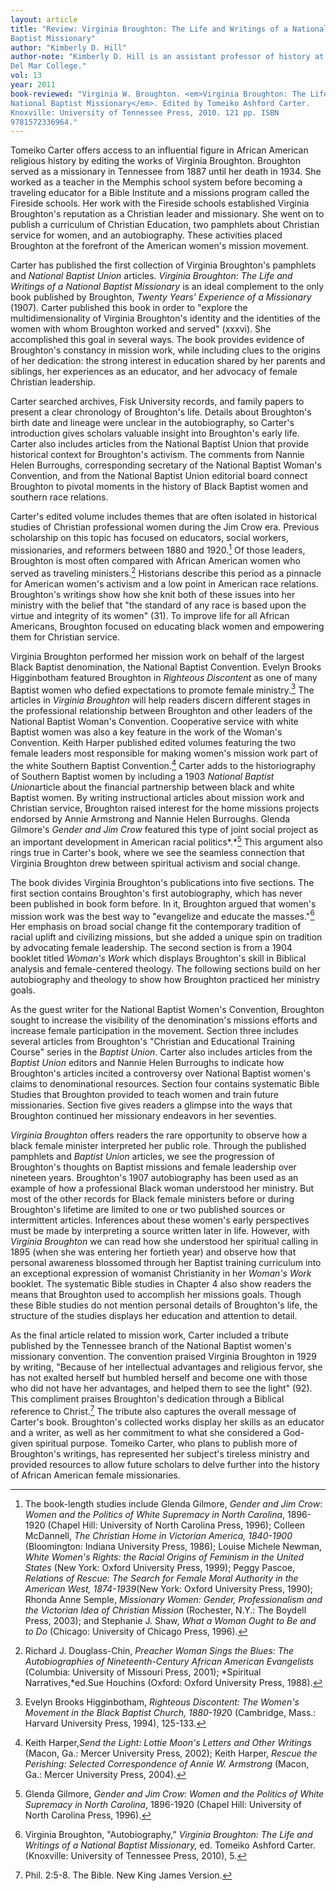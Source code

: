 ```yaml
---
layout: article
title: "Review: Virginia Broughton: The Life and Writings of a National
Baptist Missionary"
author: "Kimberly D. Hill"
author-note: "Kimberly D. Hill is an assistant professor of history at
Del Mar College."
vol: 13
year: 2011
book-reviewed: "Virginia W. Broughton. <em>Virginia Broughton: The Life and Writings of a
National Baptist Missionary</em>. Edited by Tomeiko Ashford Carter.
Knoxville: University of Tennessee Press, 2010. 121 pp. ISBN
9781572336964."
---
```


Tomeiko Carter offers access to an influential figure in African
American religious history by editing the works of Virginia Broughton.
Broughton served as a missionary in Tennessee from 1887 until her death
in 1934. She worked as a teacher in the Memphis school system before
becoming a traveling educator for a Bible Institute and a missions
program called the Fireside schools. Her work with the Fireside schools
established Virginia Broughton's reputation as a Christian leader and
missionary. She went on to publish a curriculum of Christian Education,
two pamphlets about Christian service for women, and an autobiography.
These activities placed Broughton at the forefront of the American
women's mission movement.

Carter has published the first collection of Virginia Broughton's
pamphlets and *National Baptist Union* articles. *Virginia Broughton:
The Life and Writings of a National Baptist Missionary* is an ideal
complement to the only book published by Broughton, *Twenty Years'
Experience of a Missionary* (1907). Carter published this book in order
to "explore the multidimensionality of Virginia Broughton's identity and
the identities of the women with whom Broughton worked and served"
(xxxvi). She accomplished this goal in several ways. The book provides
evidence of Broughton's constancy in mission work, while including clues
to the origins of her dedication: the strong interest in education
shared by her parents and siblings, her experiences as an educator, and
her advocacy of female Christian leadership.

Carter searched archives, Fisk University records, and family papers to
present a clear chronology of Broughton's life. Details about
Broughton's birth date and lineage were unclear in the autobiography, so
Carter's introduction gives scholars valuable insight into Broughton's
early life. Carter also includes articles from the National Baptist
Union that provide historical context for Broughton's activism. The
comments from Nannie Helen Burroughs, corresponding secretary of the
National Baptist Woman's Convention, and from the National Baptist Union
editorial board connect Broughton to pivotal moments in the history of
Black Baptist women and southern race relations.

Carter's edited volume includes themes that are often isolated in
historical studies of Christian professional women during the Jim Crow
era. Previous scholarship on this topic has focused on educators, social
workers, missionaries, and reformers between 1880 and
1920.[^1] Of those leaders, Broughton is most often compared
with African American women who served as traveling
ministers.[^2]  Historians describe this period as a pinnacle
for American women's activism and a low point in American race
relations. Broughton's writings show how she knit both of these issues
into her ministry with the belief that "the standard of any race is
based upon the virtue and integrity of its women" (31). To improve life
for all African Americans, Broughton focused on educating black women
and empowering them for Christian service.


Virginia Broughton performed her mission work on behalf of the largest
Black Baptist denomination, the National Baptist Convention. Evelyn
Brooks Higginbotham featured Broughton in *Righteous Discontent* as one
of many Baptist women who defied expectations to promote female
ministry.[^3]  The articles in *Virginia Broughton* will help
readers discern different stages in the professional relationship
between Broughton and other leaders of the National Baptist Woman's
Convention. Cooperative service with white Baptist women was also a key
feature in the work of the Woman's Convention. Keith Harper published
edited volumes featuring the two female leaders most responsible for
making women's mission work part of the white Southern Baptist
Convention.[^4]  Carter adds to the historiography of Southern
Baptist women by including a 1903 *National Baptist Union*article about
the financial partnership between black and white Baptist women. By
writing instructional articles about mission work and Christian service,
Broughton raised interest for the home missions projects endorsed by
Annie Armstrong and Nannie Helen Burroughs. Glenda Gilmore's *Gender and
Jim Crow* featured this type of joint social project as an important
development in American racial politics*.*[^5]  This argument
also rings true in Carter's book, where we see the seamless connection
that Virginia Broughton drew between spiritual activism and social
change.

The book divides Virginia Broughton's publications into five sections.
The first section contains Broughton's first autobiography, which has
never been published in book form before. In it, Broughton argued that
women's mission work was the best way to "evangelize and educate the
masses."[^6]  Her emphasis on broad social change fit the
contemporary tradition of racial uplift and civilizing missions, but she
added a unique spin on tradition by advocating female leadership. The
second section is from a 1904 booklet titled *Woman's Work* which
displays Broughton's skill in Biblical analysis and female-centered
theology. The following sections build on her autobiography and theology
to show how Broughton practiced her ministry goals.

As the guest writer for the National Baptist Women's Convention,
Broughton sought to increase the visibility of the denomination's
missions efforts and increase female participation in the movement.
Section three includes several articles from Broughton's "Christian and
Educational Training Course" series in the *Baptist Union*. Carter also
includes articles from the *Baptist Union* editors and Nannie Helen
Burroughs to indicate how Broughton's articles incited a controversy
over National Baptist women's claims to denominational resources.
Section four contains systematic Bible Studies that Broughton provided
to teach women and train future missionaries. Section five gives readers
a glimpse into the ways that Broughton continued her missionary
endeavors in her seventies.

*Virginia Broughton* offers readers the rare opportunity to observe how
a black female minister interpreted her public role. Through the
published pamphlets and *Baptist Union* articles, we see the progression
of Broughton's thoughts on Baptist missions and female leadership over
nineteen years. Broughton's 1907 autobiography has been used as an
example of how a professional Black woman understood her ministry. But
most of the other records for Black female ministers before or during
Broughton's lifetime are limited to one or two published sources or
intermittent articles. Inferences about these women's early perspectives
must be made by interpreting a source written later in life. However,
with *Virginia Broughton* we can read how she understood her spiritual
calling in 1895 (when she was entering her fortieth year) and observe
how that personal awareness blossomed through her Baptist training
curriculum into an exceptional expression of womanist Christianity in
her *Woman's Work* booklet. The systematic Bible studies in Chapter 4
also show readers the means that Broughton used to accomplish her
missions goals. Though these Bible studies do not mention personal
details of Broughton's life, the structure of the studies displays her
education and attention to detail.

As the final article related to mission work, Carter included a tribute
published by the Tennessee branch of the National Baptist women's
missionary convention. The convention praised Virginia Broughton in 1929
by writing, "Because of her intellectual advantages and religious
fervor, she has not exalted herself but humbled herself and become one
with those who did not have her advantages, and helped them to see the
light" (92). This compliment praises Broughton's dedication through a
Biblical reference to Christ.[^7]  The tribute also captures
the overall message of Carter's book. Broughton's collected works
display her skills as an educator and a writer, as well as her
commitment to what she considered a God-given spiritual purpose. Tomeiko
Carter, who plans to publish more of Broughton's writings, has
represented her subject's tireless ministry and provided resources to
allow future scholars to delve further into the history of African
American female missionaries.


[^1]:  The book-length studies include Glenda Gilmore, *Gender and
Jim Crow*: *Women and the Politics of White Supremacy in North
Carolina*, 1896-1920 (Chapel Hill: University of North Carolina Press,
1996); Colleen McDannell, *The Christian Home in Victorian America,
1840-1900* (Bloomington: Indiana University Press, 1986); Louise Michele
Newman, *White Women's Rights: the Racial Origins of Feminism in the
United States* (New York: Oxford University Press, 1999); Peggy Pascoe,
*Relations of Rescue: The Search for Female Moral Authority in the
American West, 1874-1939*(New York: Oxford University Press, 1990);
Rhonda Anne Semple, *Missionary Women: Gender, Professionalism and the
Victorian Idea of Christian Mission* (Rochester, N.Y.: The Boydell
Press, 2003); and Stephanie J. Shaw, *What a Woman Ought to Be and to
Do* (Chicago: University of Chicago Press, 1996). 

[^2]:  Richard J. Douglass-Chin, *Preacher Woman Sings the Blues:
The Autobiographies of Nineteenth-Century African American Evangelists*
(Columbia: University of Missouri Press, 2001); *Spiritual
Narratives,*ed.Sue Houchins (Oxford: Oxford University Press, 1988). 

[^3]:  Evelyn Brooks Higginbotham, *Righteous Discontent: The
Women's Movement in the Black Baptist Church, 1880-192*0 (Cambridge,
Mass.: Harvard University Press, 1994), 125-133. 

[^4]:  Keith Harper,*Send the Light: Lottie Moon's Letters and Other
Writings* (Macon, Ga.: Mercer University Press, 2002); Keith Harper,
*Rescue the Perishing: Selected Correspondence of Annie W. Armstrong*
(Macon, Ga.: Mercer University Press, 2004). 

[^5]:  Glenda Gilmore, *Gender and Jim Crow*: *Women and the
Politics of White Supremacy in North Carolina*, 1896-1920 (Chapel Hill:
University of North Carolina Press, 1996).

[^6]: Virginia Broughton, "Autobiography," *Virginia Broughton: The
Life and Writings of a National Baptist Missionary,* ed. Tomeiko Ashford
Carter. (Knoxville: University of Tennessee Press, 2010), 5.

[^7]: Phil. 2:5-8. The Bible. New King James
Version.
